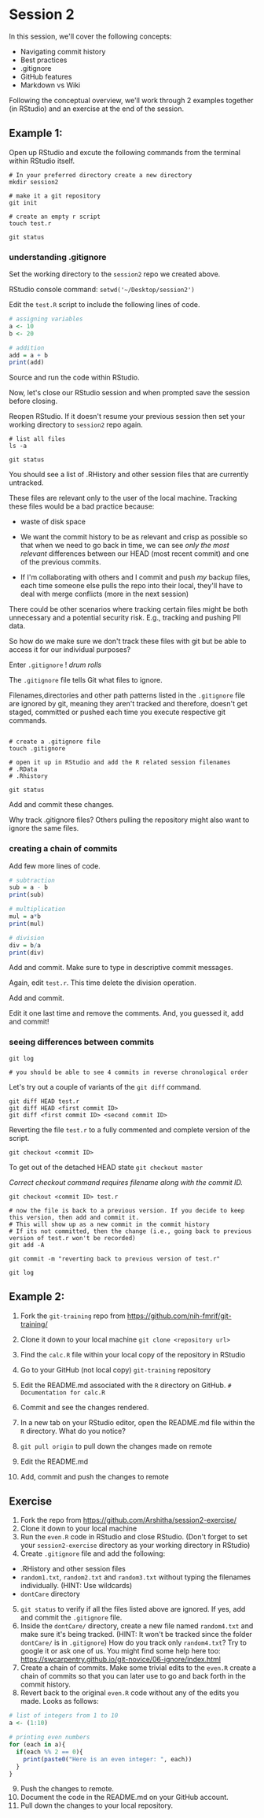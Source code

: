 # Session 2

In this session, we'll cover the following concepts: 
  * Navigating commit history 
  * Best practices 
  * .gitignore
  * GitHub features 
  * Markdown vs Wiki

Following the conceptual overview, we'll work through 2 examples together (in RStudio) and an exercise at the end of the session. 

## Example 1: 

Open up RStudio and excute the following commands from the terminal within RStudio itself.

```shell
# In your preferred directory create a new directory
mkdir session2 

# make it a git repository
git init 

# create an empty r script
touch test.r 

git status 

```

### understanding .gitignore

Set the working directory to the `session2` repo we created above.  

RStudio console command: `setwd('~/Desktop/session2')`

Edit the `test.R` script to include the following lines of code.

```r
# assigning variables
a <- 10
b <- 20

# addition
add = a + b
print(add)

```
Source and run the code within RStudio. 

Now, let's close our RStudio session and when prompted save the session before closing. 

Reopen RStudio. If it doesn't resume your previous session then set your working directory to `session2` repo again. 

```shell
# list all files 
ls -a 

git status 
```

You should see a list of .RHistory and other session files that are currently untracked. 

These files are relevant only to the user of the local machine. Tracking these files would be a bad practice because: 
  * waste of disk space
  
  * We want the commit history to be as relevant and crisp as possible so that when we need to go back in time, we can see *only the most relevant* differences between our HEAD (most recent commit) and one of the previous commits. 
   
  * If I'm collaborating with others and I commit and push *my* backup files, each time someone else pulls the repo into their local, they'll have to deal with merge conflicts (more in the next session)

There could be other scenarios where tracking certain files might be both unnecessary and a potential security risk. E.g., tracking and pushing PII data. 

So how do we make sure we don't track these files with git but be able to access it for our individual purposes? 

Enter `.gitignore` ! *drum rolls*

The `.gitignore` file tells Git what files to ignore.

Filenames,directories and other path patterns listed in the `.gitignore` file are ignored by git, meaning they aren't tracked and therefore, doesn't get staged, committed or pushed each time you execute respective git commands. 

```shell

# create a .gitignore file
touch .gitignore

# open it up in RStudio and add the R related session filenames
# .RData    
# .Rhistory

git status
```

Add and commit these changes. 

Why track .gitignore files? Others pulling the repository might also want to ignore the same files. 

### creating a chain of commits

Add few more lines of code. 

```r
# subtraction
sub = a - b
print(sub)

# multiplication
mul = a*b
print(mul)

# division
div = b/a
print(div)

```

Add and commit. Make sure to type in descriptive commit messages.

Again, edit `test.r`. This time delete the division operation. 

Add and commit. 

Edit it one last time and remove the comments. And, you guessed it, add and commit! 


### seeing differences between commits

```shell
git log 

# you should be able to see 4 commits in reverse chronological order
```

Let's try out a couple of variants of the `git diff` command. 

```
git diff HEAD test.r
git diff HEAD <first commit ID> 
git diff <first commit ID> <second commit ID>
```

Reverting the file `test.r` to a fully commented and complete version of the script. 

```
git checkout <commit ID> 
```

To get out of the detached HEAD state `git checkout master`

*Correct checkout command requires filename along with the commit ID.* 

```
git checkout <commit ID> test.r 

# now the file is back to a previous version. If you decide to keep this version, then add and commit it. 
# This will show up as a new commit in the commit history
# If its not committed, then the change (i.e., going back to previous version of test.r won't be recorded)
git add -A 

git commit -m "reverting back to previous version of test.r" 

git log
```

## Example 2: 

1. Fork the `git-training` repo from https://github.com/nih-fmrif/git-training/

2. Clone it down to your local machine 
`git clone <repository url> ` 

3. Find the `calc.R` file within your local copy of the repository in RStudio

4. Go to your GitHub (not local copy) `git-training` repository 

5. Edit the README.md associated with the `R` directory on GitHub.
`# Documentation for calc.R`

6. Commit and see the changes rendered. 

7. In a new tab on your RStudio editor, open the README.md file within the `R` directory. What do you notice? 

8. `git pull origin` to pull down the changes made on remote

9. Edit the README.md

10. Add, commit and push the changes to remote

## Exercise

1. Fork the repo from https://github.com/Arshitha/session2-exercise/
2. Clone it down to your local machine 
3. Run the `even.R` code in RStudio and close RStudio. (Don't forget to set your `session2-exercise` directory as your working directory in RStudio) 
4. Create `.gitignore` file and add the following: 
  * .RHistory and other session files 
  * `random1.txt`, `random2.txt` and `random3.txt` without typing the filenames individually. (HINT: Use wildcards)
  * `dontCare` directory 
5. `git status` to verify if all the files listed above are ignored. If yes, add and commit the `.gitignore` file. 
6. Inside the `dontCare/` directory, create a new file named `random4.txt` and make sure it's being tracked. (HINT: It won't be tracked since the folder `dontCare/` is in `.gitignore`) How do you track only `random4.txt`? Try to google it or ask one of us. You might find some help here too: https://swcarpentry.github.io/git-novice/06-ignore/index.html
7. Create a chain of commits. Make some trivial edits to the `even.R` create a chain of commits so that you can later use to go and back forth in the commit history. 
8. Revert back to the original `even.R` code without any of the edits you made. Looks as follows:
```r
# list of integers from 1 to 10
a <- (1:10)

# printing even numbers
for (each in a){
  if(each %% 2 == 0){
    print(paste0("Here is an even integer: ", each))
  }
}
```
9. Push the changes to remote. 
10. Document the code in the README.md on your GitHub account. 
11. Pull down the changes to your local repository. 








